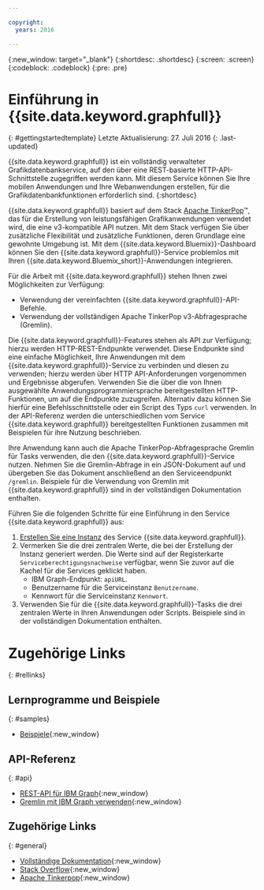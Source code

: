 ```yaml
---

copyright:
  years: 2016

---
```


{:new_window: target="_blank"}
{:shortdesc: .shortdesc}
{:screen: .screen}
{:codeblock: .codeblock}
{:pre: .pre}

# Einführung in {{site.data.keyword.graphfull}}
{: #gettingstartedtemplate}
Letzte Aktualisierung: 27. Juli 2016
{: .last-updated}

{{site.data.keyword.graphfull}} ist ein vollständig verwalteter Grafikdatenbankservice,
auf den über eine REST-basierte HTTP-API-Schnittstelle zugegriffen werden kann.
Mit diesem Service können Sie Ihre mobilen Anwendungen und Ihre Webanwendungen erstellen, für die Grafikdatenbankfunktionen erforderlich sind.
{:shortdesc}

{{site.data.keyword.graphfull}} basiert auf dem Stack [Apache TinkerPop](http://tinkerpop.incubator.apache.org/)&trade;,
das für die Erstellung von leistungsfähigen Grafikanwendungen verwendet wird, die eine v3-kompatible API nutzen.
Mit dem Stack verfügen Sie über zusätzliche Flexibilität und zusätzliche Funktionen, deren Grundlage eine gewohnte Umgebung ist.
Mit dem {{site.data.keyword.Bluemix}}-Dashboard
können Sie den {{site.data.keyword.graphfull}}-Service problemlos mit Ihren {{site.data.keyword.Bluemix_short}}-Anwendungen integrieren.

Für die Arbeit mit {{site.data.keyword.graphfull}} stehen Ihnen zwei Möglichkeiten zur Verfügung:

*	Verwendung der vereinfachten {{site.data.keyword.graphfull}}-API-Befehle.
*	Verwendung der vollständigen Apache TinkerPop v3-Abfragesprache (Gremlin).

Die {{site.data.keyword.graphfull}}-Features stehen als API zur Verfügung; hierzu werden HTTP-REST-Endpunkte verwendet.
Diese Endpunkte sind eine einfache Möglichkeit, Ihre Anwendungen mit dem {{site.data.keyword.graphfull}}-Service zu verbinden und diesen zu verwenden;
hierzu werden über HTTP API-Anforderungen vorgenommen und Ergebnisse abgerufen.
Verwenden Sie die über die von Ihnen ausgewählte Anwendungsprogrammiersprache bereitgestellten HTTP-Funktionen, um auf die Endpunkte zuzugreifen.
Alternativ dazu können Sie hierfür eine Befehlsschnittstelle oder ein Script des Typs `curl` verwenden.
In der API-Referenz werden die unterschiedlichen vom Service {{site.data.keyword.graphfull}} bereitgestellten Funktionen
zusammen mit Beispielen für ihre Nutzung beschrieben.

Ihre Anwendung kann auch die Apache TinkerPop-Abfragesprache Gremlin
für Tasks verwenden,
die den {{site.data.keyword.graphfull}}-Service nutzen.
Nehmen Sie die Gremlin-Abfrage in ein JSON-Dokument auf
und übergeben Sie das Dokument anschließend an den Serviceendpunkt `/gremlin`.
Beispiele für die Verwendung von Gremlin mit {{site.data.keyword.graphfull}} sind in der vollständigen Dokumentation enthalten.

Führen Sie die folgenden Schritte für eine Einführung in den Service {{site.data.keyword.graphfull}} aus:

1.	[Erstellen Sie eine Instanz](https://www.ng.bluemix.net/docs/services/reqnsi.html#req_instance) des Service {{site.data.keyword.graphfull}}.
2.	Vermerken Sie die drei zentralen Werte, die bei der Erstellung der Instanz generiert werden. Die Werte sind auf der Registerkarte `Serviceberechtigungsnachweise` verfügbar, wenn Sie zuvor auf die Kachel für die Services geklickt haben.
	*	IBM Graph-Endpunkt: `apiURL`.
	*	Benutzername für die Serviceinstanz `Benutzername`.
	*	Kennwort für die Serviceinstanz `Kennwort`.
3.	Verwenden Sie für die {{site.data.keyword.graphfull}}-Tasks die drei zentralen Werte in Ihren Anwendungen oder Scripts. Beispiele sind in der vollständigen Dokumentation enthalten.

# Zugehörige Links
{: #rellinks}

## Lernprogramme und Beispiele
{: #samples}

* [Beispiele](https://ibm-graph-docs.ng.bluemix.net/examples.html){:new_window}

## API-Referenz
{: #api}

* [REST-API für IBM Graph](https://ibm-graph-docs.ng.bluemix.net/api.html){:new_window}
* [Gremlin mit IBM Graph verwenden](https://ibm-graph-docs.ng.bluemix.net/api.html#gremlin-apis){:new_window}

## Zugehörige Links
{: #general}

* [Vollständige Dokumentation](https://ibm-graph-docs.ng.bluemix.net/){:new_window}
* [Stack Overflow](http://stackoverflow.com/questions/tagged/ibm-graph){:new_window}
* [Apache Tinkerpop](http://tinkerpop.incubator.apache.org/){:new_window}
